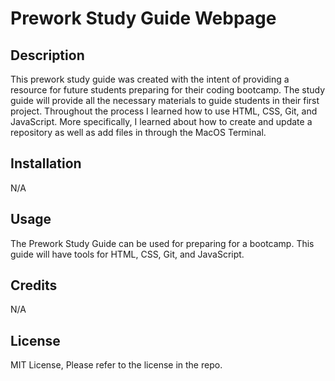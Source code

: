 # Prework Study Guide Webpage

## Description

This prework study guide was created with the intent of providing a resource for future students preparing for their coding bootcamp. The study guide will provide all the necessary materials to guide students in their first project. Throughout the process I learned how to use HTML, CSS, Git, and JavaScript. More specifically, I learned about how to create and update a repository as well as add files in through the MacOS Terminal.

## Installation

N/A

## Usage

The Prework Study Guide can be used for preparing for a bootcamp. This guide will have tools for HTML, CSS, Git, and JavaScript.

## Credits

N/A

## License

MIT License, Please refer to the license in the repo.